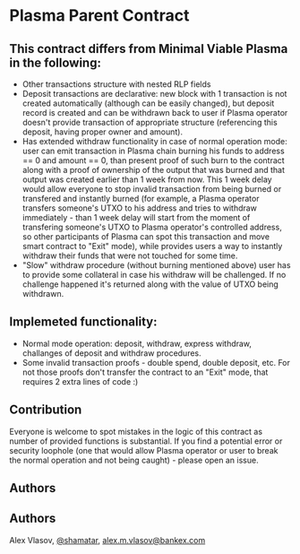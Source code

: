 # Plasma Parent Contract

## This contract differs from Minimal Viable Plasma in the following:

- Other transactions structure with nested RLP fields
- Deposit transactions are declarative: new block with 1 transaction is not created automatically (although can be easily changed), but deposit record is created and can be withdrawn back to user if Plasma operator doesn't provide transaction of appropriate structure (referencing this deposit, having proper owner and amount).
- Has extended withdraw functionality in case of normal operation mode: user can emit transaction in Plasma chain burning his funds to address == 0 and amount == 0, than present proof of such burn to the contract along with a proof of ownership of the output that was burned and that output was created earlier than 1 week from now. This 1 week delay would allow everyone to stop invalid transaction from being burned or transfered and instantly burned (for example, a Plasma operator transfers someone's UTXO to his address and tries to withdraw immediately - than 1 week delay will start from the moment of transfering someone's UTXO to Plasma operator's controlled address, so other participants of Plasma can spot this transaction and move smart contract to "Exit" mode), while provides users a way to instantly withdraw their funds that were not touched for some time.
- "Slow" withdraw procedure (without burning mentioned above) user has to provide some collateral in case his withdraw will be challenged. If no challenge happened it's returned along with the value of UTXO being withdrawn.


## Implemeted functionality:

- Normal mode operation: deposit, withdraw, express withdraw, challanges of deposit and withdraw procedures.
- Some invalid transaction proofs - double spend, double deposit, etc. For not those proofs don't transfer the contract to an "Exit" mode, that requires 2 extra lines of code :)

## Contribution

Everyone is welcome to spot mistakes in the logic of this contract as number of provided functions is substantial. If you find a potential error or security loophole (one that would allow Plasma operator or user to break the normal operation and not being caught) - please open an issue.

## Authors

## Authors

Alex Vlasov, [@shamatar](https://github.com/shamatar),  alex.m.vlasov@bankex.com
